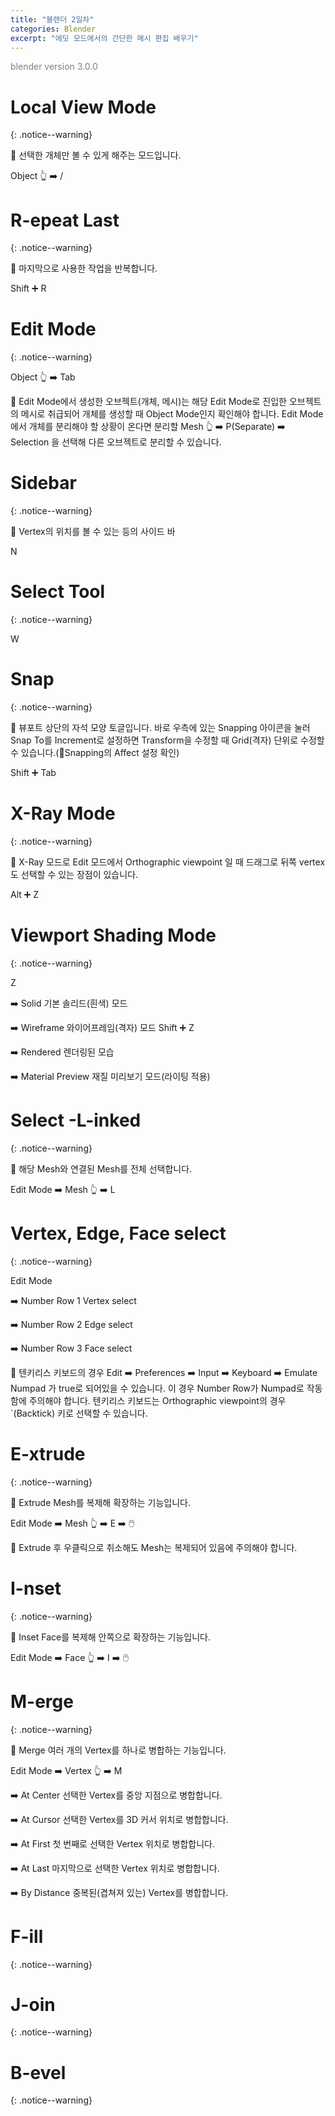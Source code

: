 ```yaml
---
title: "블렌더 2일차"
categories: Blender
excerpt: "에딧 모드에서의 간단한 메시 편집 배우기"
---
```


<span style="color:gray">blender version 3.0.0</span>

# Local View Mode
{: .notice--warning}

📢 선택한 개체만 볼 수 있게 해주는 모드입니다.

<span class="block-darkgrey">Object</span> 👆 ➡️ <span class="block-darkgrey">/</span>

# R-epeat Last
{: .notice--warning}

📢 마지막으로 사용한 작업을 반복합니다.

<span class="block-darkgrey">Shift</span> ➕ <span class="block-darkgrey">R</span>

# Edit Mode
{: .notice--warning}

<span class="block-darkgrey">Object</span> 👆 ➡️ <span class="block-darkgrey">Tab</span>

🚨 <span class="block-lightgreen">Edit Mode</span>에서 생성한 오브젝트(개체, 메시)는 해당 <span class="block-lightgreen">Edit Mode</span>로 진입한 오브젝트의 메시로 취급되어 개체를 생성할 때 <span class="block-lightgreen">Object Mode</span>인지 확인해야 합니다. <span class="block-lightgreen">Edit Mode</span>에서 개체를 분리해야 할 상황이 온다면 분리할 <span class="block-darkgrey">Mesh</span> 👆 ➡️ <span class="block-darkgrey">P(Separate)</span> ➡️ <span class="block-darkgrey">Selection</span> 을 선택해 다른 오브젝트로 분리할 수 있습니다.

# Sidebar
{: .notice--warning}

📢 Vertex의 위치를 볼 수 있는 등의 사이드 바

<span class="block-darkgrey">N</span>

# Select Tool
{: .notice--warning}

<span class="block-darkgrey">W</span>

# Snap
{: .notice--warning}

📢 뷰포트 상단의 자석 모양 토글입니다. 바로 우측에 있는 Snapping 아이콘을 눌러 Snap To를 Increment로 설정하면 Transform을 수정할 때 Grid(격자) 단위로 수정할 수 있습니다.(🚨Snapping의 Affect 설정 확인)

<span class="block-darkgrey">Shift</span> ➕ <span class="block-darkgrey">Tab</span>

# X-Ray Mode
{: .notice--warning}

📢 X-Ray 모드로 Edit 모드에서 Orthographic viewpoint 일 때 드래그로 뒤쪽 vertex도 선택할 수 있는 장점이 있습니다.

<span class="block-darkgrey">Alt</span> ➕ <span class="block-darkgrey">Z</span>

# Viewport Shading Mode
{: .notice--warning}

<span class="block-darkgrey">Z</span>

➡️ <span class="block-darkgrey">Solid</span> 기본 솔리드(흰색) 모드

➡️ <span class="block-darkgrey">Wireframe</span> 와이어프레임(격자) 모드 <span class="block-darkgrey">Shift</span> ➕ <span class="block-darkgrey">Z</span>

➡️ <span class="block-darkgrey">Rendered</span> 렌더링된 모습

➡️ <span class="block-darkgrey">Material Preview</span> 재질 미리보기 모드(라이팅 적용)

# Select -L-inked
{: .notice--warning}

📢 해당 Mesh와 연결된 Mesh를 전체 선택합니다.

<span class="block-darkgrey">Edit Mode</span> ➡️ <span class="block-darkgrey">Mesh</span> 👆 ➡️ <span class="block-darkgrey">L</span>

# Vertex, Edge, Face select
{: .notice--warning}

<span class="block-darkgrey">Edit Mode</span>

➡️ <span class="block-darkgrey">Number Row 1</span> Vertex select

➡️ <span class="block-darkgrey">Number Row 2</span> Edge select

➡️ <span class="block-darkgrey">Number Row 3</span> Face select

🚨 텐키리스 키보드의 경우 <span class="block-darkgrey">Edit</span> ➡️ <span class="block-darkgrey">Preferences</span> ➡️ <span class="block-darkgrey">Input</span> ➡️ <span class="block-darkgrey">Keyboard</span> ➡️ <span class="block-darkgrey">Emulate Numpad</span> 가 <span class="block-lightgreen">true</span>로 되어있을 수 있습니다. 이 경우 <span class="block-lightgreen">Number Row</span>가 <span class="block-lightgreen">Numpad</span>로 작동함에 주의해야 합니다. 텐키리스 키보드는 <span class="block-lightgreen">Orthographic viewpoint</span>의 경우 <span class="block-darkgrey">`(Backtick)</span> 키로 선택할 수 있습니다.

# E-xtrude
{: .notice--warning}

📢 <span class="block-lightgreen">Extrude</span> Mesh를 복제해 확장하는 기능입니다.

<span class="block-darkgrey">Edit Mode</span> ➡️ <span class="block-darkgrey">Mesh</span> 👆 ➡️ <span class="block-darkgrey">E</span> ➡️ 🖱️

🚨 Extrude 후 우클릭으로 취소해도 Mesh는 복제되어 있음에 주의해야 합니다.

# I-nset
{: .notice--warning}

📢 <span class="block-lightgreen">Inset</span> Face를 복제해 안쪽으로 확장하는 기능입니다.

<span class="block-darkgrey">Edit Mode</span> ➡️ <span class="block-darkgrey">Face</span> 👆 ➡️ <span class="block-darkgrey">I</span> ➡️ 🖱️

# M-erge
{: .notice--warning}

📢 <span class="block-lightgreen">Merge</span> 여러 개의 Vertex를 하나로 병합하는 기능입니다.

<span class="block-darkgrey">Edit Mode</span> ➡️ <span class="block-darkgrey">Vertex</span> 👆 ➡️ <span class="block-darkgrey">M</span>

➡️ <span class="block-darkgrey">At Center</span> 선택한 Vertex를 중앙 지점으로 병합합니다.

➡️ <span class="block-darkgrey">At Cursor</span> 선택한 Vertex를 3D 커서 위치로 병합합니다.

➡️ <span class="block-darkgrey">At First</span> 첫 번째로 선택한 Vertex 위치로 병합합니다.

➡️ <span class="block-darkgrey">At Last</span> 마지막으로 선택한 Vertex 위치로 병합합니다.

➡️ <span class="block-darkgrey">By Distance</span> 중복된(겹쳐져 있는) Vertex를 병합합니다.

# F-ill
{: .notice--warning}

# J-oin
{: .notice--warning}

# B-evel
{: .notice--warning}